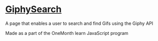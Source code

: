 # [GiphySearch](https://ryan-morris-git.github.io/GiphySearch/)
A page that enables a user to search and find Gifs using the Giphy API

Made as a part of the OneMonth learn JavaScript program
